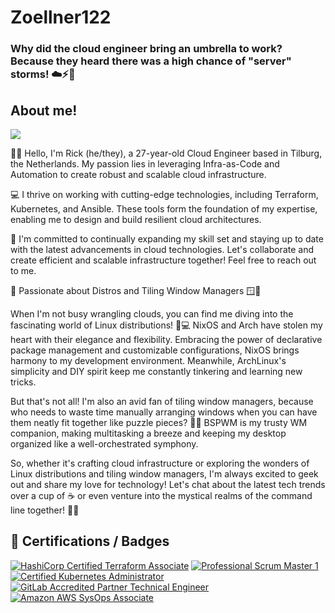 # Zoellner122
### Why did the cloud engineer bring an umbrella to work? Because they heard there was a high chance of "server" storms! ☁️⚡️🌂

## About me!
![](https://media1.tenor.com/images/f6a9c0b8de06b51ed907fe72d25f3254/tenor.gif?itemid=11889197)

🌈👋 Hello, I'm Rick (he/they), a 27-year-old Cloud Engineer based in Tilburg, the Netherlands. My passion lies in leveraging Infra-as-Code and Automation to create robust and scalable cloud infrastructure.

💻 I thrive on working with cutting-edge technologies, including Terraform, Kubernetes, and Ansible. These tools form the foundation of my expertise, enabling me to design and build resilient cloud architectures.

🚀 I'm committed to continually expanding my skill set and staying up to date with the latest advancements in cloud technologies. Let's collaborate and create efficient and scalable infrastructure together! Feel free to reach out to me.

🌌 Passionate about Distros and Tiling Window Managers 🪟🐧

When I'm not busy wrangling clouds, you can find me diving into the fascinating world of Linux distributions! 🐧💻 NixOS and Arch have stolen my heart with their elegance and flexibility. Embracing the power of declarative package management and customizable configurations, NixOS brings harmony to my development environment. Meanwhile, ArchLinux's simplicity and DIY spirit keep me constantly tinkering and learning new tricks.

But that's not all! I'm also an avid fan of tiling window managers, because who needs to waste time manually arranging windows when you can have them neatly fit together like puzzle pieces? 🧩💼 BSPWM is my trusty WM companion, making multitasking a breeze and keeping my desktop organized like a well-orchestrated symphony.

So, whether it's crafting cloud infrastructure or exploring the wonders of Linux distributions and tiling window managers, I'm always excited to geek out and share my love for technology! Let's chat about the latest tech trends over a cup of ☕ or even venture into the mystical realms of the command line together! 🚀😄

## 📜 Certifications / Badges

[![HashiCorp Certified Terraform Associate](https://img.shields.io/badge/CTA-%237B42BC.svg?style=for-the-badge&logo=terraform)](https://www.credly.com/badges/0e266734-ec5f-41b3-93fa-92ba7f669874/public_url)
[![Professional Scrum Master 1](https://img.shields.io/badge/PSM1-3A7C99.svg?style=for-the-badge&logo=readme&logoColor=fff)](https://www.credly.com/badges/f6d79b53-0e8a-44cb-bf38-7925a1d676bb/public_url)
[![Certified Kubernetes Administrator](https://img.shields.io/badge/CKA-356de2.svg?style=for-the-badge&logo=kubernetes&logoColor=fff)](https://www.credly.com/badges/f6d79b53-0e8a-44cb-bf38-7925a1d676bb/public_url)
[![GitLab Accredited Partner Technical Engineer](https://img.shields.io/badge/APTE-E04B39.svg?style=for-the-badge&logo=gitlab&logoColor=fff)](https://www.credly.com/badges/84ffc3dc-068f-4904-83f8-79bf775d005d/public_url)
[![Amazon AWS SysOps Associate](https://img.shields.io/badge/AWS%20SysOps-232F3E.svg?style=for-the-badge&logo=amazonaws&logoColor=fff)](https://www.credly.com/badges/1fe644dd-ef70-4fd7-a62d-6e54e057a2c9/public_url)
